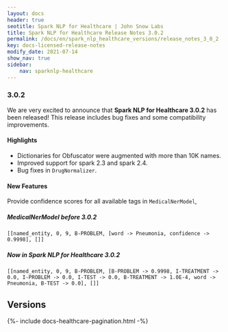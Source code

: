 ```yaml
---
layout: docs
header: true
seotitle: Spark NLP for Healthcare | John Snow Labs
title: Spark NLP for Healthcare Release Notes 3.0.2
permalink: /docs/en/spark_nlp_healthcare_versions/release_notes_3_0_2
key: docs-licensed-release-notes
modify_date: 2021-07-14
show_nav: true
sidebar:
    nav: sparknlp-healthcare
---
```


<div class="prev_ver h3-box" markdown="1">

### 3.0.2

We are very excited to announce that **Spark NLP for Healthcare 3.0.2** has been released! This release includes bug fixes and some compatibility improvements.

#### Highlights

* Dictionaries for Obfuscator were augmented with more than 10K names.
* Improved support for spark 2.3 and spark 2.4.
* Bug fixes in `DrugNormalizer`.

#### New Features
Provide confidence scores for all available tags in `MedicalNerModel`,

##### MedicalNerModel before 3.0.2
```
[[named_entity, 0, 9, B-PROBLEM, [word -> Pneumonia, confidence -> 0.9998], []]
```
##### Now in Spark NLP for Healthcare 3.0.2
```
[[named_entity, 0, 9, B-PROBLEM, [B-PROBLEM -> 0.9998, I-TREATMENT -> 0.0, I-PROBLEM -> 0.0, I-TEST -> 0.0, B-TREATMENT -> 1.0E-4, word -> Pneumonia, B-TEST -> 0.0], []]
```

</div><div class="prev_ver h3-box" markdown="1">

## Versions

</div>
{%- include docs-healthcare-pagination.html -%}
